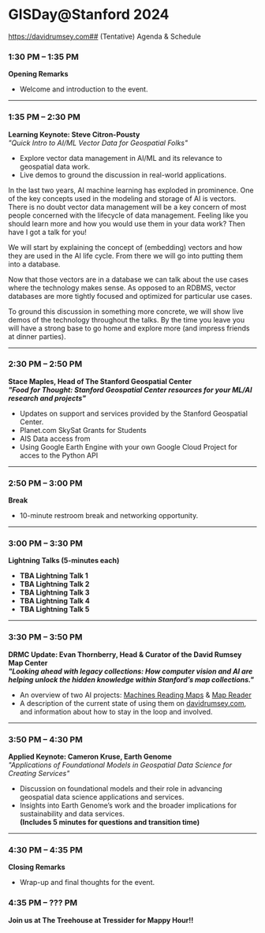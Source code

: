 # GISDay@Stanford 2024
https://davidrumsey.com## (Tentative) Agenda & Schedule

### **1:30 PM – 1:35 PM**  
**Opening Remarks**  
- Welcome and introduction to the event.

---

### **1:35 PM – 2:30 PM**  
**Learning Keynote: Steve Citron-Pousty**  
*"Quick Intro to AI/ML Vector Data for Geospatial Folks"*  
- Explore vector data management in AI/ML and its relevance to geospatial data work.  
- Live demos to ground the discussion in real-world applications.  

In the last two years, AI machine learning has exploded in prominence. One of the key concepts used in the modeling and storage of AI is vectors. There is no doubt vector data management will be a key concern of most people concerned with the lifecycle of data management. Feeling like you should learn more and how you would use them in your data work? Then have I got a talk for you!  

We will start by explaining the concept of (embedding) vectors and how they are used in the AI life cycle. From there we will go into putting them into a database.  

Now that those vectors are in a database we can talk about the use cases where the technology makes sense. As opposed to an RDBMS, vector databases are more tightly focused and optimized for particular use cases.  

To ground this discussion in something more concrete, we will show live demos of the technology throughout the talks. By the time you leave you will have a strong base to go home and explore more (and impress friends at dinner parties).

---

### **2:30 PM – 2:50 PM**  
**Stace Maples, Head of The Stanford Geospatial Center**  
***"Food for Thought: Stanford Geospatial Center resources for your ML/AI research and projects"***  
- Updates on support and services provided by the Stanford Geospatial Center.  
 - Planet.com SkySat Grants for Students
 - AIS Data access from 
 - Using Google Earth Engine with your own Google Cloud Project for acces to the Python API

---

### **2:50 PM – 3:00 PM**  
**Break**  
- 10-minute restroom break and networking opportunity.

---

### **3:00 PM – 3:30 PM**  
**Lightning Talks (5-minutes each)**  
- **TBA Lightning Talk 1**  
- **TBA Lightning Talk 2**  
- **TBA Lightning Talk 3**  
- **TBA Lightning Talk 4**  
- **TBA Lightning Talk 5**


---

### **3:30 PM – 3:50 PM**  
**DRMC Update: Evan Thornberry, Head & Curator of the David Rumsey Map Center**    
***"Looking ahead with legacy collections: How computer vision and AI are helping unlock the hidden knowledge within Stanford’s map collections."***  
- An overview of two AI projects: [Machines Reading Maps](https://machines-reading-maps.github.io/) & [Map Reader](https://github.com/maps-as-data/MapReader)  
- A description of the current state of using them on [davidrumsey.com](https://davidrumsey.com), and information about how to stay in the loop and involved.

---

### **3:50 PM – 4:30 PM**  
**Applied Keynote: Cameron Kruse, Earth Genome**  
*"Applications of Foundational Models in Geospatial Data Science for Creating Services"*  
- Discussion on foundational models and their role in advancing geospatial data science applications and services.  
- Insights into Earth Genome’s work and the broader implications for sustainability and data services.  
**(Includes 5 minutes for questions and transition time)**

---

### **4:30 PM – 4:35 PM**  
**Closing Remarks**  
- Wrap-up and final thoughts for the event.

### **4:35 PM – ??? PM**  
**Join us at The Treehouse at Tressider for Mappy Hour!!**  

